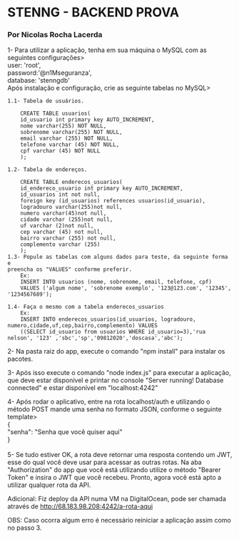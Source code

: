 <h1>STENNG - BACKEND PROVA</h1>
<h3>Por Nicolas Rocha Lacerda</h3>

1- Para utilizar a aplicação, tenha em sua máquina o MySQL com as seguintes configurações><br>
user: 'root',<br>
password:'@n1Mseguranza',<br>
database: 'stenngdb'<br>
Após instalação e configuração, crie as seguinte tabelas no MySQL><br>

    1.1- Tabela de usuários.

        CREATE TABLE usuarios(
        id_usuario int primary key AUTO_INCREMENT,
        nome varchar(255) NOT NULL,
        sobrenome varchar(255) NOT NULL,
        email varchar (255) NOT NULL,
        telefone varchar (45) NOT NULL,
        cpf varchar (45) NOT NULL
        );

    1.2- Tabela de endereços.

        CREATE TABLE enderecos_usuarios( 
        id_endereco_usuario int primary key AUTO_INCREMENT,
        id_usuarios int not null,
        foreign key (id_usuarios) references usuarios(id_usuario),
        logradouro varchar(255)not null,
        numero varchar(45)not null,
        cidade varchar (255)not null,
        uf varchar (2)not null,
        cep varchar (45) not null,
        bairro varchar (255) not null,
        complemento varchar (255) 
        );
    1.3- Popule as tabelas com alguns dados para teste, da seguinte forma e 
    preencha os "VALUES" conforme preferir.
        Ex:
        INSERT INTO usuarios (nome, sobrenome, email, telefone, cpf)
        VALUES ('algum nome', 'sobrenome exemplo', '123@123.com', '12345', '1234567689');

    1.4- Faça o mesmo com a tabela enderecos_usuarios
        Ex:
        INSERT INTO enderecos_usuarios(id_usuarios, logradouro, numero,cidade,uf,cep,bairro,complemento) VALUES
        ((SELECT id_usuario from usuarios WHERE id_usuario=3),'rua nelson', '123' ,'sbc','sp','09812020','doscasa','abc');

2- Na pasta raiz do app, execute o comando "npm install" para instalar os pacotes.

3- Após isso execute o comando "node index.js" para executar a aplicação, que deve estar disponível e printar no console "Server running! Database connected" e estar disponível em "localhost:4242"

4- Após rodar o aplicativo, entre na rota localhost/auth e utilizando o método POST mande uma senha no formato JSON, conforme o seguinte template> <br>
    {    <br>
    "senha": "Senha que você quiser aqui"<br>
    }<br><br>
5- Se tudo estiver OK, a rota deve retornar uma resposta contendo um JWT, esse do qual você deve usar para acessar as outras rotas. Na aba "Authorization" do app que você está utilizando utilize o método "Bearer Token" e insira o JWT que você recebeu. Pronto, agora você está apto a utilizar qualquer rota da API.

Adicional: Fiz deploy da API numa VM na DigitalOcean, pode ser chamada através de http://68.183.98.208:4242/a-rota-aqui

OBS: Caso ocorra algum erro é necessário reiniciar a aplicação assim como no passo 3.